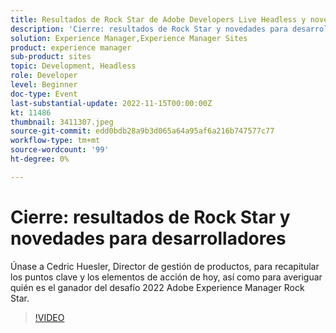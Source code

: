 ```yaml
---
title: Resultados de Rock Star de Adobe Developers Live Headless y novedades para desarrolladores
description: 'Cierre: resultados de Rock Star y novedades para desarrolladoresÚnase a Cedric Huesler, Director de gestión de productos, para recapitular las principales conclusiones y elementos de acción de hoy, así como para averiguar quién es el ganador del desafío Rock Star de Adobe Experience Manager 2022.'
solution: Experience Manager,Experience Manager Sites
product: experience manager
sub-product: sites
topic: Development, Headless
role: Developer
level: Beginner
doc-type: Event
last-substantial-update: 2022-11-15T00:00:00Z
kt: 11486
thumbnail: 3411307.jpeg
source-git-commit: edd0bdb28a9b3d065a64a95af6a216b747577c77
workflow-type: tm+mt
source-wordcount: '99'
ht-degree: 0%

---
```


# Cierre: resultados de Rock Star y novedades para desarrolladores

Únase a Cedric Huesler, Director de gestión de productos, para recapitular los puntos clave y los elementos de acción de hoy, así como para averiguar quién es el ganador del desafío 2022 Adobe Experience Manager Rock Star.

>[!VIDEO](https://video.tv.adobe.com/v/3411307/?quality=12&learn=on)
